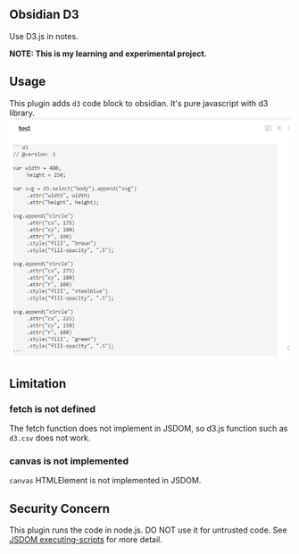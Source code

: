 ## Obsidian D3

Use D3.js in notes.

**NOTE: This is my learning and experimental project.** 

## Usage

This plugin adds `d3` code block to obsidian. It's pure javascript with d3 library.
![example1](assets/example1.gif)

## Limitation

### fetch is not defined
The fetch function does not implement in JSDOM, so d3.js function such as `d3.csv` does not work.

### canvas is not implemented
`canvas` HTMLElement is not implemented in JSDOM.  

## Security Concern
This plugin runs the code in node.js. DO NOT use it for untrusted code.
See [JSDOM executing-scripts](https://github.com/jsdom/jsdom#executing-scripts) for more detail.
